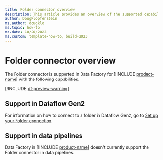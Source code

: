 ```yaml
---
title: Folder connector overview
description: This article provides an overview of the supported capabilities of the Folder connector.
author: DougKlopfenstein
ms.author: dougklo
ms.topic: how-to
ms.date: 10/20/2023
ms.custom: template-how-to, build-2023
---
```


# Folder connector overview

The Folder connector is supported in Data Factory for [!INCLUDE [product-name](../includes/product-name.md)] with the following capabilities.

[!INCLUDE [df-preview-warning](includes/data-factory-preview-warning.md)]

## Support in Dataflow Gen2

For information on how to connect to a folder in Dataflow Gen2, go to [Set up your Folder connection](connector-folder.md).

## Support in data pipelines

Data Factory in [!INCLUDE [product-name](../includes/product-name.md)] doesn't currently support the Folder connector in data pipelines.
